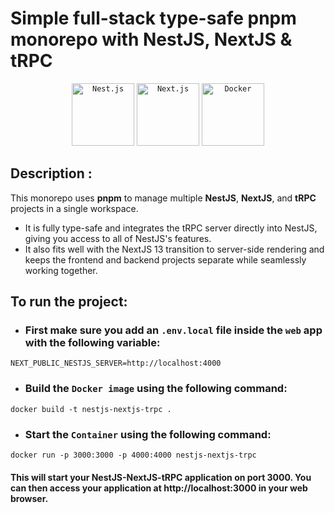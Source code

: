 # Simple full-stack type-safe pnpm monorepo with NestJS, NextJS & tRPC

<div align="center">
	<code><img width="100" src="https://github.com/marwin1991/profile-technology-icons/assets/136815194/519bfaf3-c242-431e-a269-876979f05574" alt="Nest.js" title="Nest.js"/></code>
	<code><img width="100" src="https://github.com/marwin1991/profile-technology-icons/assets/136815194/5f8c622c-c217-4649-b0a9-7e0ee24bd704" alt="Next.js" title="Next.js"/></code>
	<code><img width="100" src="https://user-images.githubusercontent.com/25181517/117207330-263ba280-adf4-11eb-9b97-0ac5b40bc3be.png" alt="Docker" title="Docker"/></code>
</div>

## Description :
This monorepo uses **pnpm** to manage multiple **NestJS**, **NextJS**, and **tRPC** projects in a single workspace.
* It is fully type-safe and integrates the tRPC server directly into NestJS, giving you access to all of NestJS's features.
* It also fits well with the NextJS 13 transition to server-side rendering and keeps the frontend and backend projects separate while seamlessly working together.

## To run the project:
* ### First make sure you add an `.env.local` file inside the `web` app with the following variable:

```env
NEXT_PUBLIC_NESTJS_SERVER=http://localhost:4000
```

* ### Build the `Docker image` using the following command:
```
docker build -t nestjs-nextjs-trpc .
```
* ### Start the `Container` using the following command:
```
docker run -p 3000:3000 -p 4000:4000 nestjs-nextjs-trpc
```
#### This will start your NestJS-NextJS-tRPC application on port 3000. You can then access your application at http://localhost:3000 in your web browser.
